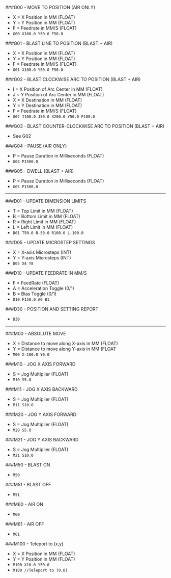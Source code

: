 ###G00 - MOVE TO POSITION (AIR ONLY)
* X = X Position in MM (FLOAT)
* Y = Y Position in MM (FLOAT)
* F = Feedrate in MM/S (FLOAT)
* `G00 X100.0 Y50.0 F50.0`

###G01 - BLAST LINE TO POSITION (BLAST + AIR)
* X = X Position in MM (FLOAT)
* Y = Y Position in MM (FLOAT)
* F = Feedrate in MM/S (FLOAT)
* `G01 X100.0 Y50.0 F50.0`

###G02 - BLAST CLOCKWISE ARC TO POSITION (BLAST + AIR)
* I = X Position of Arc Center in MM (FLOAT)
* J = Y Position of Arc Center in MM (FLOAT)
* X = X Destination in MM (FLOAT)
* Y = Y Destination in MM (FLOAT)
* F = Feedrate in MM/S (FLOAT)
* `G02 I100.0 J50.0 X200.0 Y50.0 F100.0`

###G03 - BLAST COUNTER-CLOCKWISE ARC TO POSITION (BLAST + AIR)
* See G02

###G04 - PAUSE (AIR ONLY)
* P = Pause Duration in Milliseconds (FLOAT)
* `G04 P1500.0`

###G05 - DWELL (BLAST + AIR)
* P = Pause Duration in Milliseconds (FLOAT)
* `G05 P1500.0`

---
###D01 - UPDATE DIMENSION LIMITS
* T = Top Limit in MM (FLOAT)
* B = Bottom Limit in MM (FLOAT)
* R = Right Limit in MM (FLOAT)
* L = Left Limit in MM (FLOAT)
* `D01 T50.0 B-50.0 R100.0 L-100.0`

###D05 - UPDATE MICROSTEP SETTINGS
* X = X-axis Microsteps (INT)
* Y = Y-axis Microsteps (INT)
* `D05 X4 Y8`

###D10 - UPDATE FEEDRATE IN MM/S
* F = FeedRate (FLOAT)
* A = Acceleration Toggle (0/1)
* B = Bias Toggle (0/1)
* `D10 F150.0 A0 B1`

###D30 - POSITION AND SETTING REPORT
* `D30`

---
###M00 - ABSOLUTE MOVE
* X = Distance to move along X-axis in MM (FLOAT)
* Y = Distance to move along Y-axis in MM (FLOAT
* `M00 X-100.0 Y0.0`

###M10 - JOG X AXIS FORWARD
* S = Jog Multiplier (FLOAT)
* `M10 S5.0`

###M11 - JOG X AXIS BACKWARD
* S = Jog Multiplier (FLOAT)
* `M11 S10.0`

###M20 - JOG Y AXIS FORWARD
* S = Jog Multiplier (FLOAT)
* `M20 S5.0`

###M21 - JOG Y AXIS BACKWARD
* S = Jog Multiplier (FLOAT)
* `M21 S10.0`

###M50 - BLAST ON
* `M50`

###M51 - BLAST OFF
* `M51`

###M60 - AIR ON
* `M60`

###M61 - AIR OFF
* `M61`

###M100 - Teleport to (x,y)
* X = X Position in MM (FLOAT)
* Y = Y Position in MM (FLOAT)
* `M100 X10.0 Y50.0`
* `M100 //Teleport to (0,0)`